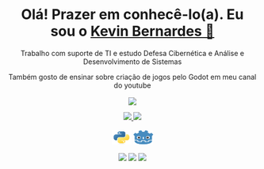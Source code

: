 <div>
  
  <h1 align="center">
    Olá! Prazer em conhecê-lo(a). Eu sou o 
    <a href="https://https://www.linkedin.com/in/kjoseber/">Kevin Bernardes 👋</a>
  </h1>
  
  <p align="center">
    Trabalho com suporte de TI e estudo Defesa Cibernética e Análise e Desenvolvimento de Sistemas
  </p>

  <p align="center">
    Também gosto de ensinar sobre criação de jogos pelo Godot em meu canal do youtube
    <p align="center">
      <a href="https://www.youtube.com/channel/UCViaNBT0SIeiVnZSEEtIfjw?sub_confirmation=1" target="_blank">
        <img
             width="10%" 
             align="center" 
             valign="middle" 
             src="https://img.shields.io/youtube/channel/subscribers/UCViaNBT0SIeiVnZSEEtIfjw?label=iCode&style=social" 
             target="_blank" 
        />
      </a>  
    </p>
  
</div>

<div align="center">
  <a href="https://github.com/KevinBernardes">
    <img height="150em" src="https://github-readme-stats.vercel.app/api?username=KevinBernardes&count_private=true&include_all_commits=true&show_icons=true&theme=algolia&hide_border=false&show_owner=true"/>
    <img height="150em" src="https://github-readme-stats.vercel.app/api/top-langs/?username=KevinBernardes&theme=algolia&hide_border=false&&layout=compact"/>
  </a>
</div>

<div align="center" valign="top"><br>
  <img align="center" alt="React" height="30" width="40" src="https://raw.githubusercontent.com/devicons/devicon/master/icons/python/python-original.svg">
  <img align="center" alt="React" height="30" width="40" src="https://raw.githubusercontent.com/devicons/devicon/master/icons/godot/godot-original.svg">

</div><br>

<div align="center">
  <a href="https://www.youtube.com/channel/UCViaNBT0SIeiVnZSEEtIfjw?sub_confirmation=1" target="_blank"><img src="https://img.shields.io/badge/YouTube-FF0000?style=for-the-badge&logo=youtube&logoColor=white" target="_blank"></a>
  <a href="https://www.linkedin.com/in/kjoseber/" target="_blank"><img src="https://img.shields.io/badge/-LinkedIn-%230077B5?style=for-the-badge&logo=linkedin&logoColor=white" target="_blank"></a> 
  <a href="mailto:kevin.j.bernardes@gmail.com"><img src="https://img.shields.io/badge/-Gmail-%23333?style=for-the-badge&logo=gmail&logoColor=white" target="_blank"></a>
</div>

